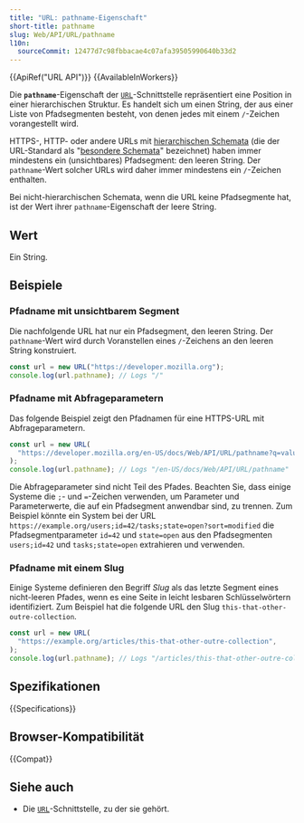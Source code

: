 ```yaml
---
title: "URL: pathname-Eigenschaft"
short-title: pathname
slug: Web/API/URL/pathname
l10n:
  sourceCommit: 12477d7c98fbbacae4c07afa39505990640b33d2
---
```


{{ApiRef("URL API")}} {{AvailableInWorkers}}

Die **`pathname`**-Eigenschaft der [`URL`](/de/docs/Web/API/URL)-Schnittstelle repräsentiert eine Position in einer hierarchischen Struktur. Es handelt sich um einen String, der aus einer Liste von Pfadsegmenten besteht, von denen jedes mit einem `/`-Zeichen vorangestellt wird.

HTTPS-, HTTP- oder andere URLs mit [hierarchischen Schemata](https://www.rfc-editor.org/rfc/rfc3986#section-1.2.3) (die der URL-Standard als "[besondere Schemata](https://url.spec.whatwg.org/#special-scheme)" bezeichnet) haben immer mindestens ein (unsichtbares) Pfadsegment: den leeren String.
Der `pathname`-Wert solcher URLs wird daher immer mindestens ein `/`-Zeichen enthalten.

Bei nicht-hierarchischen Schemata, wenn die URL keine Pfadsegmente hat, ist der Wert ihrer `pathname`-Eigenschaft der leere String.

## Wert

Ein String.

## Beispiele

### Pfadname mit unsichtbarem Segment

Die nachfolgende URL hat nur ein Pfadsegment, den leeren String.
Der `pathname`-Wert wird durch Voranstellen eines `/`-Zeichens an den leeren String konstruiert.

```js
const url = new URL("https://developer.mozilla.org");
console.log(url.pathname); // Logs "/"
```

### Pfadname mit Abfrageparametern

Das folgende Beispiel zeigt den Pfadnamen für eine HTTPS-URL mit Abfrageparametern.

```js
const url = new URL(
  "https://developer.mozilla.org/en-US/docs/Web/API/URL/pathname?q=value",
);
console.log(url.pathname); // Logs "/en-US/docs/Web/API/URL/pathname"
```

Die Abfrageparameter sind nicht Teil des Pfades.
Beachten Sie, dass einige Systeme die `;`- und `=`-Zeichen verwenden, um Parameter und Parameterwerte, die auf ein Pfadsegment anwendbar sind, zu trennen.
Zum Beispiel könnte ein System bei der URL `https://example.org/users;id=42/tasks;state=open?sort=modified` die Pfadsegmentparameter `id=42` und `state=open` aus den Pfadsegmenten `users;id=42` und `tasks;state=open` extrahieren und verwenden.

### Pfadname mit einem Slug

Einige Systeme definieren den Begriff _Slug_ als das letzte Segment eines nicht-leeren Pfades, wenn es eine Seite in leicht lesbaren Schlüsselwörtern identifiziert.
Zum Beispiel hat die folgende URL den Slug `this-that-other-outre-collection`.

```js
const url = new URL(
  "https://example.org/articles/this-that-other-outre-collection",
);
console.log(url.pathname); // Logs "/articles/this-that-other-outre-collection"
```

## Spezifikationen

{{Specifications}}

## Browser-Kompatibilität

{{Compat}}

## Siehe auch

- Die [`URL`](/de/docs/Web/API/URL)-Schnittstelle, zu der sie gehört.
